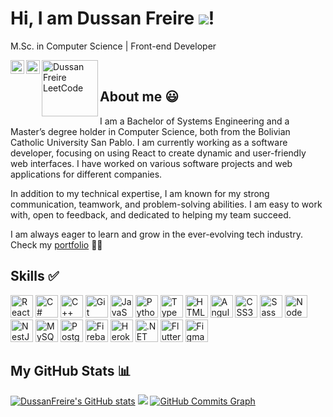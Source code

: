 # Hi, I am Dussan Freire ![](https://user-images.githubusercontent.com/18350557/176309783-0785949b-9127-417c-8b55-ab5a4333674e.gif)! 
M.Sc. in Computer Science | Front-end Developer
<div>
 <a href="https://www.linkedin.com/in/dussan-freire">
   <img align="left" alt="Dussan Freire LinkedIn" width="22px" src="https://raw.githubusercontent.com/danielcranney/readme-generator/main/public/icons/socials/linkedin.svg" />
 </a>
 <a href="https://orcid.org/0009-0009-6695-4871">
   <img align="left" alt="Dussan Freire Orcid" width="22px" src="https://upload.wikimedia.org/wikipedia/commons/thumb/0/06/ORCID_iD.svg/2048px-ORCID_iD.svg.png" />
 </a>
 <a href="https://leetcode.com/u/DussanFreire/">
   <img align="left" alt="Dussan Freire LeetCode" width="90px" src="https://upload.wikimedia.org/wikipedia/commons/thumb/0/0a/LeetCode_Logo_black_with_text.svg/250px-LeetCode_Logo_black_with_text.svg.png" />
 </a>
</div>

<br/>

## About me 😃

I am a Bachelor of Systems Engineering and a Master’s degree holder in Computer Science, both from the Bolivian Catholic University San Pablo. I am currently working as a software developer, focusing on using React to create dynamic and user-friendly web interfaces. I have worked on various software projects and web applications for different companies.

In addition to my technical expertise, I am known for my strong communication, teamwork, and problem-solving abilities. I am easy to work with, open to feedback, and dedicated to helping my team succeed.

I am always eager to learn and grow in the ever-evolving tech industry. Check my [portfolio](https://portafolio-dussanfreire.vercel.app/) 🚀😃 

## Skills  ✅

<p align="left">
  <a href="https://es.react.dev/" target="_blank" rel="noreferrer"><img src="https://www.logo.wine/a/logo/React_(web_framework)/React_(web_framework)-Logo.wine.svg" width="36" height="36" alt="React" /></a> 
  <a href="https://docs.microsoft.com/en-us/dotnet/csharp/" target="_blank" rel="noreferrer"><img src="https://raw.githubusercontent.com/danielcranney/readme-generator/main/public/icons/skills/csharp-colored.svg" width="36" height="36" alt="C#" /></a> 
  <a href="https://docs.microsoft.com/en-us/cpp/?view=msvc-170" target="_blank" rel="noreferrer"><img src="https://raw.githubusercontent.com/danielcranney/readme-generator/main/public/icons/skills/cplusplus-colored.svg" width="36" height="36" alt="C++" /></a> 
  <a href="https://git-scm.com/" target="_blank" rel="noreferrer"><img src="https://raw.githubusercontent.com/danielcranney/readme-generator/main/public/icons/skills/git-colored.svg" width="36" height="36" alt="Git" /></a> 
  <a href="https://developer.mozilla.org/en-US/docs/Web/JavaScript" target="_blank" rel="noreferrer"><img src="https://raw.githubusercontent.com/danielcranney/readme-generator/main/public/icons/skills/javascript-colored.svg" width="36" height="36" alt="JavaScript" /></a> 
  <a href="https://www.python.org/" target="_blank" rel="noreferrer"><img src="https://raw.githubusercontent.com/danielcranney/readme-generator/main/public/icons/skills/python-colored.svg" width="36" height="36" alt="Python" /></a> 
  <a href="https://www.typescriptlang.org/" target="_blank" rel="noreferrer"><img src="https://raw.githubusercontent.com/danielcranney/readme-generator/main/public/icons/skills/typescript-colored.svg" width="36" height="36" alt="TypeScript" /></a> 
  <a href="https://developer.mozilla.org/en-US/docs/Glossary/HTML5" target="_blank" rel="noreferrer"><img src="https://raw.githubusercontent.com/danielcranney/readme-generator/main/public/icons/skills/html5-colored.svg" width="36" height="36" alt="HTML5" /></a> 
  <a href="https://angular.io/" target="_blank" rel="noreferrer"><img src="https://raw.githubusercontent.com/danielcranney/readme-generator/main/public/icons/skills/angularjs-colored.svg" width="36" height="36" alt="Angular" /></a> 
  <a href="https://www.w3.org/TR/CSS/#css" target="_blank" rel="noreferrer"><img src="https://raw.githubusercontent.com/danielcranney/readme-generator/main/public/icons/skills/css3-colored.svg" width="36" height="36" alt="CSS3" /></a> 
  <a href="https://sass-lang.com/" target="_blank" rel="noreferrer"><img src="https://raw.githubusercontent.com/danielcranney/readme-generator/main/public/icons/skills/sass-colored.svg" width="36" height="36" alt="Sass" /></a> 
  <a href="https://nodejs.org/en/" target="_blank" rel="noreferrer"><img src="https://raw.githubusercontent.com/danielcranney/readme-generator/main/public/icons/skills/nodejs-colored.svg" width="36" height="36" alt="NodeJS" /></a> 
  <a href="https://docs.nestjs.com/" target="_blank" rel="noreferrer"><img src="https://raw.githubusercontent.com/danielcranney/readme-generator/main/public/icons/skills/nestjs-colored.svg" width="36" height="36" alt="NestJS" /></a> 
  <a href="https://www.mysql.com/" target="_blank" rel="noreferrer"><img src="https://raw.githubusercontent.com/danielcranney/readme-generator/main/public/icons/skills/mysql-colored.svg" width="36" height="36" alt="MySQL" /></a> 
  <a href="https://www.postgresql.org/" target="_blank" rel="noreferrer"><img src="https://raw.githubusercontent.com/danielcranney/readme-generator/main/public/icons/skills/postgresql-colored.svg" width="36" height="36" alt="PostgreSQL" /></a> 
  <a href="https://firebase.google.com/" target="_blank" rel="noreferrer"><img src="https://raw.githubusercontent.com/danielcranney/readme-generator/main/public/icons/skills/firebase-colored.svg" width="36" height="36" alt="Firebase" /></a> 
  <a href="https://www.heroku.com/" target="_blank" rel="noreferrer"><img src="https://raw.githubusercontent.com/danielcranney/readme-generator/main/public/icons/skills/heroku-colored.svg" width="36" height="36" alt="Heroku" /></a> 
  <a href="https://dotnet.microsoft.com/en-us/" target="_blank" rel="noreferrer"><img src="https://raw.githubusercontent.com/danielcranney/readme-generator/main/public/icons/skills/dot-net-colored.svg" width="36" height="36" alt=".NET" /></a> 
  <a href="https://flutter.dev/" target="_blank" rel="noreferrer"><img src="https://raw.githubusercontent.com/danielcranney/readme-generator/main/public/icons/skills/flutter-colored.svg" width="36" height="36" alt="Flutter" /></a> 
  <a href="https://www.figma.com/" target="_blank" rel="noreferrer"><img src="https://raw.githubusercontent.com/danielcranney/readme-generator/main/public/icons/skills/figma-colored.svg" width="36" height="36" alt="Figma" /></a> 
</p> 


## My GitHub Stats 📊


<a href="http://www.github.com/DussanFreire"><img src="https://github-readme-stats.vercel.app/api?username=DussanFreire&show_icons=true&hide=&count_private=true&title_color=0891b2&text_color=ffffff&icon_color=0891b2&bg_color=1c1917&hide_border=true&show_icons=true" alt="DussanFreire's GitHub stats" /></a>
<a href="http://www.github.com/DussanFreire"><img src="https://github-readme-streak-stats.herokuapp.com/?user=DussanFreire&stroke=ffffff&background=1c1917&ring=0891b2&fire=0891b2&currStreakNum=ffffff&currStreakLabel=0891b2&sideNums=ffffff&sideLabels=ffffff&dates=ffffff&hide_border=true" /></a>
<a href="http://www.github.com/DussanFreire"><img src="https://github-readme-activity-graph.vercel.app/graph?username=DussanFreire&bg_color=1c1917&color=ffffff&line=0891b2&point=ffffff&area_color=1c1917&area=true&hide_border=true&custom_title=GitHub%20Commits%20Graph" alt="GitHub Commits Graph" /></a>


